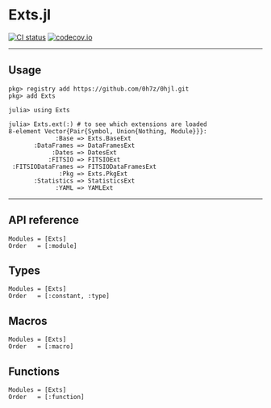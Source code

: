 # Exts.jl
[![CI status](https://github.com/0h7z/Exts.jl/actions/workflows/CI.yml/badge.svg)](https://github.com/0h7z/Exts.jl/actions/workflows/CI.yml)
[![codecov.io](https://codecov.io/gh/0h7z/Exts.jl/branch/master/graph/badge.svg)](https://app.codecov.io/gh/0h7z/Exts.jl)

*****
## Usage
```julia-repl
pkg> registry add https://github.com/0h7z/0hjl.git
pkg> add Exts
```

```jldoctest
julia> using Exts

julia> Exts.ext(:) # to see which extensions are loaded
8-element Vector{Pair{Symbol, Union{Nothing, Module}}}:
             :Base => Exts.BaseExt
       :DataFrames => DataFramesExt
            :Dates => DatesExt
           :FITSIO => FITSIOExt
 :FITSIODataFrames => FITSIODataFramesExt
              :Pkg => Exts.PkgExt
       :Statistics => StatisticsExt
             :YAML => YAMLExt
```

*****
## API reference
```@autodocs
Modules = [Exts]
Order   = [:module]
```

## Types
```@autodocs
Modules = [Exts]
Order   = [:constant, :type]
```

## Macros
```@autodocs
Modules = [Exts]
Order   = [:macro]
```

## Functions
```@autodocs
Modules = [Exts]
Order   = [:function]
```

